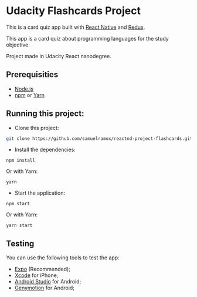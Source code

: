 # Udacity Flashcards Project

This is a card quiz app built with [React Native](https://facebook.github.io/react-native/) and [Redux](https://redux.js.org/).

This app is a card quiz about programming languages for the study objective.

Project made in Udacity React nanodegree.

## Prerequisities

- [Node.js](https://nodejs.org/)
- [npm](https://www.npmjs.com/) or [Yarn](https://yarnpkg.com/)

## Running this project:

- Clone this project:

```sh
git clone https://github.com/samuelramox/reactnd-project-flashcards.git
```

- Install the dependencies:

```
npm install
```

Or with Yarn:

```
yarn
```

- Start the application:

```
npm start
```

Or with Yarn:

```
yarn start
```

## Testing

You can use the following tools to test the app:

- [Expo](https://expo.io/) (Recommended);
- [Xcode](https://developer.apple.com/xcode/) for iPhone;
- [Android Studio](https://developer.android.com/studio/) for Android;
- [Genymotion](https://www.genymotion.com/) for Android;
